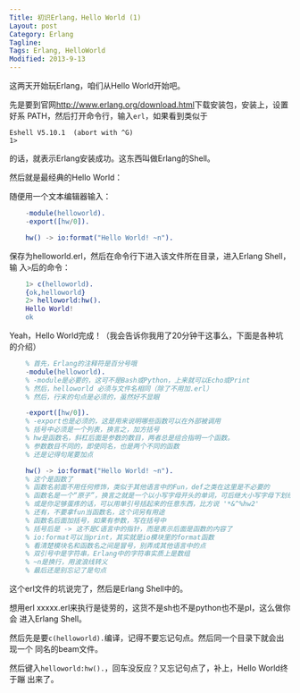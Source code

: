```yaml
---
Title: 初识Erlang，Hello World (1)
Layout: post
Category: Erlang
Tagline: 
Tags: Erlang, HelloWorld
Modified: 2013-9-13
---
```


这两天开始玩Erlang，咱们从Hello World开始吧。

先是要到官网<http://www.erlang.org/download.html>下载安装包，安装上，设置好系
PATH，然后打开命令行，输入`erl`，如果看到类似于

    Eshell V5.10.1  (abort with ^G)
    1>

的话，就表示Erlang安装成功。这东西叫做Erlang的Shell。

然后就是最经典的Hello World：

随便用一个文本编辑器输入：

```erlang
    -module(helloworld).
    -export([hw/0]).

    hw() -> io:format("Hello World! ~n").
```

保存为helloworld.erl，然后在命令行下进入该文件所在目录，进入Erlang Shell，输
入`>`后的命令：

```erl
    1> c(helloworld).
    {ok,helloworld}
    2> helloworld:hw().
    Hello World!
    ok
```

Yeah，Hello World完成！（我会告诉你我用了20分钟干这事么，下面是各种坑的介绍）

```erlang
    % 首先，Erlang的注释符是百分号哦
    -module(helloworld).
    % -module是必要的，这可不是Bash或Python，上来就可以Echo或Print
    % 然后，helloworld 必须与文件名相同（除了不用加.erl）
    % 然后，行末的句点是必须的，虽然好不显眼

    -export([hw/0]).
    % -export也是必须的，这是用来说明哪些函数可以在外部被调用
    % 括号中必须是一个列表，换言之，加方括号
    % hw是函数名，斜杠后面是参数的数目，两者总是组合指明一个函数。
    % 参数数目不同的，即使同名，也是两个不同的函数
    % 还是记得句尾要加点

    hw() -> io:format("Hello World! ~n").
    % 这个是函数了
    % 函数名前面不用任何修饰，类似于其他语言中的Fun，def之类在这里是不必要的
    % 函数名是一个“原子”，换言之就是一个以小写字母开头的单词，可后继大小写字母下划线和@号
    % 或是你足够蛋疼的话，可以用单引号括起来的任意东西，比方说 '*&^%hw2'
    % 还有，不要拿fun当函数名，这个词另有用途
    % 函数名后面加括号，如果有参数，写在括号中
    % 括号后是 -> 这不是C语言中的指针，而是表示后面是函数的内容了
    % io:format可以当print，其实就是io模块里的format函数
    % 看清楚模块名和函数名之间是冒号，别弄成其他语言中的点
    % 双引号中是字符串，Erlang中的字符串实质上是数组
    % ~n是换行，用波浪线转义
    % 最后还是别忘记了是句点
```

这个erl文件的坑说完了，然后是Erlang Shell中的。

想用erl xxxxx.erl来执行是徒劳的，这货不是sh也不是python也不是pl，这么做你会
进入Erlang Shell。

然后先是要`c(helloworld).`编译，记得不要忘记句点。然后同一个目录下就会出现一个
同名的beam文件。

然后键入`helloworld:hw().`，回车没反应？又忘记句点了，补上，Hello World终于蹦
出来了。
